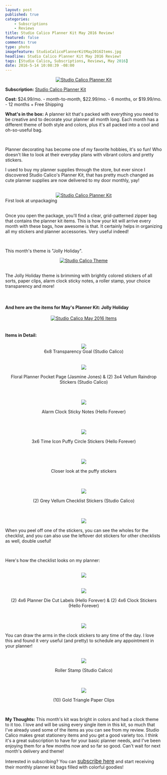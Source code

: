 ```yaml
---
layout: post
published: true
categories: 
    - Subscriptions
    - Reviews
title: Studio Calico Planner Kit May 2016 Review!
featured: false
comments: true
type: photo
imagefeature: StudioCalicoPlannerKitMay2016Items.jpg
headline: Studio Calico Planner Kit May 2016 Review!
tags: [Studio Calico, Subscriptions, Reviews, May 2016]
date: 2016-5-14 10:08:39 -08:00
---
```


<center><a href="http://www.studiocalico.com/kits/film-club/planner-kit/subscribe" target="_blank">
<img src="/images/StudioCalicoPlannerKitMay2016Package.jpg" border="0" style="border:none;max-width:100%;" alt="Studio Calico Planner Kit" />
</a></center>

<p><b>Subscription:</b> <a href="http://www.studiocalico.com/kits/film-club/planner-kit/subscribe" target="_blank">Studio Calico Planner Kit</a></p>
<p><b>Cost:</b> $24.99/mo. - month-to-month, $22.99/mo. - 6 months, or $19.99/mo. - 12 months + Free Shipping</p>
<p><b>What's in the box:</b> A planner kit that's packed with everything you need to be creative and to decorate your planner all month long. Each month has a different theme of both style and colors, plus it's all packed into a cool and oh-so-useful bag.</p>

<br>

<p>Planner decorating has become one of my favorite hobbies, it's so fun! Who doesn't like to look at their everyday plans with vibrant colors and pretty stickers.</p>

<p>I used to buy my planner supplies through the store, but ever since I discovered Studio Calico's Planner Kit, that has pretty much changed as cute planner supplies are now delivered to my door monthly, yay!</p>

<br>

<center><a href="http://www.studiocalico.com/kits/film-club/planner-kit/subscribe" target="_blank">
<img src="/images/StudioCalicoPlannerKitMay2016OpenPackage.jpg" border="0" style="border:none;max-width:100%;" alt="Studio Calico Planner Kit" />
</a></center>
<figcaption>First look at unpackaging</figcaption>

<br>

<p>Once you open the package, you'll find a clear, grid-patterned zipper bag that contains the planner kit items. This is how your kit will arrive every month with these bags, how awesome is that. It certainly helps in organizing all my stickers and planner accessories. Very useful indeed!</p>

<br>

<p>This month's theme is "Jolly Holiday".<p>

<center><a href="http://www.studiocalico.com/kits/film-club/planner-kit/subscribe" target="_blank">
<img src="/images/StudioCalicoPlannerKitMay2016Info.jpg" border="0" style="border:none;max-width:100%;" alt="Studio Calico Theme" />
</a></center>

<br>

<p>The Jolly Holiday theme is brimming with brightly colored stickers of all sorts, paper clips, alarm clock sticky notes, a roller stamp, your choice transparency and more!</p>

<br>

<H4> And here are the items for May's Planner Kit: Jolly Holiday</H4>

<center><a href="http://www.studiocalico.com/kits/film-club/planner-kit/subscribe" target="_blank">
<img src="/images/StudioCalicoPlannerKitMay2016Items.jpg" border="0" style="border:none;max-width:100%;" alt="Studio Calico May 2016 Items" />
</a></center>

<br>

<H4> Items in Detail:</H4>

<center><a href="http://www.studiocalico.com/kits/film-club/planner-kit/subscribe" target="_blank">
<img src="/images/StudioCalicoPlannerKitMay2016TransparencyGoal.jpg" border="0" style="border:none;max-width:100%;" />
</a></center>

<center>6x8 Transparency Goal (Studio Calico)</center>

<br>

<br>

<center><a href="http://www.studiocalico.com/kits/film-club/planner-kit/subscribe" target="_blank">
<img src="/images/StudioCalicoPlannerKitMay2016PocketPageRaindropStickers.jpg" border="0" style="border:none;max-width:100%;" />
</a></center>
<center><p>Floral Planner Pocket Page (Jasmine Jones) & (2) 3x4 Vellum Raindrop Stickers (Studio Calico)</p></center>

<br>

<br>

<center><a href="http://www.studiocalico.com/kits/film-club/planner-kit/subscribe" target="_blank">
<img src="/images/StudioCalicoPlannerKitMay2016AlarmClockStickyNotes.jpg" border="0" style="border:none;max-width:100%;" />
</a></center>
<center><p>Alarm Clock Sticky Notes (Hello Forever)</p></center>

<br>

<br>

<center><a href="http://www.studiocalico.com/kits/film-club/planner-kit/subscribe" target="_blank">
<img src="/images/StudioCalicoPlannerKitMay2016PuffyCircleStickers.jpg" border="0" style="border:none;max-width:100%;" />
</a></center>
<center><p>3x6 Time Icon Puffy Circle Stickers (Hello Forever)</p></center>

<br>

<br>

<center><a href="http://www.studiocalico.com/kits/film-club/planner-kit/subscribe" target="_blank">
<img src="/images/StudioCalicoPlannerKitMay2016PuffyCircleStickers2.jpg" border="0" style="border:none;max-width:100%;" />
</a></center>
<center><p>Closer look at the puffy stickers</p></center>

<br>

<br>

<center><a href="http://www.studiocalico.com/kits/film-club/planner-kit/subscribe" target="_blank">
<img src="/images/StudioCalicoPlannerKitMay2016ChecklistStickers.jpg" border="0" style="border:none;max-width:100%;" />
</a></center>
<center><p>(2) Grey Vellum Checklist Stickers (Studio Calico)</p></center>

<br>

<br>

<center><a href="http://www.studiocalico.com/kits/film-club/planner-kit/subscribe" target="_blank">
<img src="/images/StudioCalicoPlannerKitMay2016ChecklistStickers2.jpg" border="0" style="border:none;max-width:100%;" />
</a></center>
<p>When you peel off one of the stickers, you can see the wholes for the checklist, and you can also use the leftover dot stickers for other checklists as well, double useful!</p>

<br>

<p>Here's how the checklist looks on my planner:</p>

<br>

<center><a href="http://www.studiocalico.com/kits/film-club/planner-kit/subscribe" target="_blank">
<img src="/images/StudioCalicoPlannerKitMay2016ChecklistStickers3.jpg" border="0" style="border:none;max-width:100%;" />
</a></center>

<br>

<br>

<center><a href="http://www.studiocalico.com/kits/film-club/planner-kit/subscribe" target="_blank">
<img src="/images/StudioCalicoPlannerKitMay2016DieCutLabelsClockStickers.jpg" border="0" style="border:none;max-width:100%;" />
</a></center>
<center><p>(2) 4x6 Planner Die Cut Labels (Hello Forever) & (2) 4x6 Clock Stickers (Hello Forever)</p></center>

<br>

<br>

<center><a href="http://www.studiocalico.com/kits/film-club/planner-kit/subscribe" target="_blank">
<img src="/images/StudioCalicoPlannerKitMay2016ClockStickers.jpg" border="0" style="border:none;max-width:100%;" />
</a></center>

<p>You can draw the arms in the clock stickers to any time of the day. I love this and found it very useful (and pretty) to schedule any appointment in your planner!</p>

<br>

<center><a href="http://www.studiocalico.com/kits/film-club/planner-kit/subscribe" target="_blank">
<img src="/images/StudioCalicoPlannerKitMay2016Stamp.jpg" border="0" style="border:none;max-width:100%;" />
</a></center>
<center><p>Roller Stamp (Studio Calico)</p></center>

<br>

<br>

<center><a href="http://www.studiocalico.com/kits/film-club/planner-kit/subscribe" target="_blank">
<img src="/images/StudioCalicoPlannerKitMay2016GoldTrianglePaperClips.jpg" border="0" style="border:none;max-width:100%;" />
</a></center>
<center><p>(10) Gold Triangle Paper Clips</p></center>

<br>

<p><i class="icon-exclamation-sign"></i><b> My Thoughts:</b> This month's kit was bright in colors and had a clock theme to it too. I love and will be using every single item in this kit, so much that I've already used some of the items as you can see from my review. Studio Calico makes great stationery items and you get a good variety too. I think it's a great subscription to have for your basic planner needs, and I've been enjoying them for a few months now and so far so good. Can't wait for next month's delivery and theme!</p>

<p>Interested in subscribing? You can <a href="http://www.studiocalico.com/kits/film-club/planner-kit/subscribe" target="_blank"><big>subscribe here</big></a> and start receiving their monthly planner kit bags filled with colorful goodies!</p>
